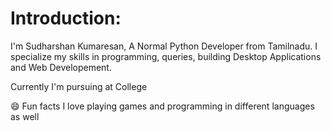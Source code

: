 # Introduction:
I'm Sudharshan Kumaresan, A Normal Python Developer from Tamilnadu. I specialize my skills in programming, queries, building Desktop Applications and Web Developement.

Currently I'm pursuing at College

😄 Fun facts
I love playing games and programming in different languages as well

